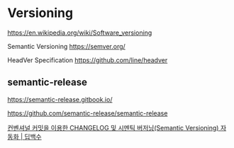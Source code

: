# Versioning

<https://en.wikipedia.org/wiki/Software_versioning>

Semantic Versioning
<https://semver.org/>

HeadVer Specification
<https://github.com/line/headver>

## semantic-release

<https://semantic-release.gitbook.io/>

<https://github.com/semantic-release/semantic-release>

[컨벤셔널 커밋을 이용한 CHANGELOG 및 시멘틱 버저닝(Semantic Versioning) 자동화 | 딥백수](https://deepbaksu.github.io/2021/05/29/semantic-release/)
